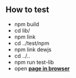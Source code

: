 ## How to test

- npm build
- cd lib/
- npm link
- cd ../test/npm
- npm link dewjs
- cd ../..
- npm run test-lib
- open **[page in browser](index.html)**